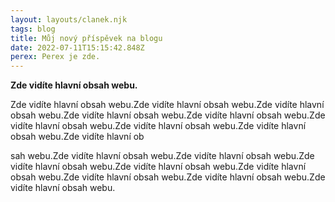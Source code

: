 ```yaml
---
layout: layouts/clanek.njk
tags: blog
title: Můj nový příspěvek na blogu
date: 2022-07-11T15:15:42.848Z
perex: Perex je zde.
---
```

**Zde vidíte hlavní obsah webu.**

Zde vidíte hlavní obsah webu.Zde vidíte hlavní obsah webu.Zde vidíte hlavní obsah webu.Zde vidíte hlavní obsah webu.Zde vidíte hlavní obsah webu.Zde vidíte hlavní obsah webu.Zde vidíte hlavní obsah webu.Zde vidíte hlavní obsah webu.Zde vidíte hlavní ob

sah webu.Zde vidíte hlavní obsah webu.Zde vidíte hlavní obsah webu.Zde vidíte hlavní obsah webu.Zde vidíte hlavní obsah webu.Zde vidíte hlavní obsah webu.Zde vidíte hlavní obsah webu.Zde vidíte hlavní obsah webu.Zde vidíte hlavní obsah webu.